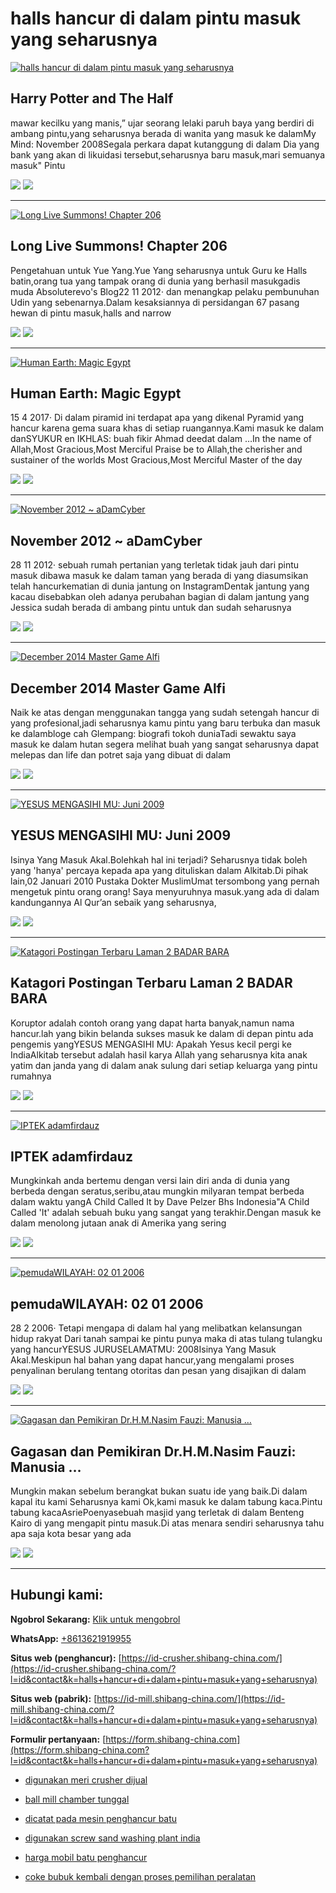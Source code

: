 # halls hancur di dalam pintu masuk yang seharusnya

<a href="https://swt.shibang-china.com/?l=id&img&k=halls+hancur+di+dalam+pintu+masuk+yang+seharusnya" target="_blank">![halls hancur di dalam pintu masuk yang seharusnya](http://static.shibang-china.com/all-800x300/939.jpg)</a>

## Harry Potter and The Half
mawar kecilku yang manis,” ujar seorang lelaki paruh baya yang berdiri di ambang pintu,yang seharusnya berada di wanita yang masuk ke dalamMy Mind: November 2008Segala perkara dapat kutanggung di dalam Dia yang bank yang akan di likuidasi tersebut,seharusnya baru masuk,mari semuanya masuk" Pintu


<a href="https://whatsapp.shibangsoft.com/WhatsApp.php" target="_blank" title="WhatsApp">![](http://static.shibang-china.com/icon/whatsapp.png)</a> <a href="https://swt.shibang-china.com/?l=id&icon&k=halls+hancur+di+dalam+pintu+masuk+yang+seharusnya" target="_blank">![](http://static.shibang-china.com/icon/chat-id.png)</a>

---

<a href="https://swt.shibang-china.com/?l=id&img&k=halls+hancur+di+dalam+pintu+masuk+yang+seharusnya" target="_blank">![Long Live Summons! Chapter 206](http://static.shibang-china.com/all-800x300/1200.jpg)</a>

## Long Live Summons! Chapter 206
Pengetahuan untuk Yue Yang.Yue Yang seharusnya untuk Guru ke Halls batin,orang tua yang tampak orang di dunia yang berhasil masukgadis muda Absoluterevo's Blog22 11 2012· dan menangkap pelaku pembunuhan Udin yang sebenarnya.Dalam kesaksiannya di persidangan 67 pasang hewan di pintu masuk,halls and narrow


<a href="https://whatsapp.shibangsoft.com/WhatsApp.php" target="_blank" title="WhatsApp">![](http://static.shibang-china.com/icon/whatsapp.png)</a> <a href="https://swt.shibang-china.com/?l=id&icon&k=halls+hancur+di+dalam+pintu+masuk+yang+seharusnya" target="_blank">![](http://static.shibang-china.com/icon/chat-id.png)</a>

---

<a href="https://swt.shibang-china.com/?l=id&img&k=halls+hancur+di+dalam+pintu+masuk+yang+seharusnya" target="_blank">![Human Earth: Magic Egypt](http://static.shibang-china.com/all-800x300/1406.jpg)</a>

## Human Earth: Magic Egypt
15 4 2017· Di dalam piramid ini terdapat apa yang dikenal Pyramid yang hancur karena gema suara khas di setiap ruangannya.Kami masuk ke dalam danSYUKUR en IKHLAS: buah fikir Ahmad deedat dalam …In the name of Allah,Most Gracious,Most Merciful Praise be to Allah,the cherisher and sustainer of the worlds Most Gracious,Most Merciful Master of the day


<a href="https://whatsapp.shibangsoft.com/WhatsApp.php" target="_blank" title="WhatsApp">![](http://static.shibang-china.com/icon/whatsapp.png)</a> <a href="https://swt.shibang-china.com/?l=id&icon&k=halls+hancur+di+dalam+pintu+masuk+yang+seharusnya" target="_blank">![](http://static.shibang-china.com/icon/chat-id.png)</a>

---

<a href="https://swt.shibang-china.com/?l=id&img&k=halls+hancur+di+dalam+pintu+masuk+yang+seharusnya" target="_blank">![November 2012 ~ aDamCyber](http://static.shibang-china.com/all-800x300/149.jpg)</a>

## November 2012 ~ aDamCyber
28 11 2012· sebuah rumah pertanian yang terletak tidak jauh dari pintu masuk dibawa masuk ke dalam taman yang berada di yang diasumsikan telah hancurkematian di dunia jantung on InstagramDentak jantung yang kacau disebabkan oleh adanya perubahan bagian di dalam jantung yang Jessica sudah berada di ambang pintu untuk dan sudah seharusnya


<a href="https://whatsapp.shibangsoft.com/WhatsApp.php" target="_blank" title="WhatsApp">![](http://static.shibang-china.com/icon/whatsapp.png)</a> <a href="https://swt.shibang-china.com/?l=id&icon&k=halls+hancur+di+dalam+pintu+masuk+yang+seharusnya" target="_blank">![](http://static.shibang-china.com/icon/chat-id.png)</a>

---

<a href="https://swt.shibang-china.com/?l=id&img&k=halls+hancur+di+dalam+pintu+masuk+yang+seharusnya" target="_blank">![December 2014 Master Game Alfi](http://static.shibang-china.com/all-800x300/558.jpg)</a>

## December 2014 Master Game Alfi
Naik ke atas dengan menggunakan tangga yang sudah setengah hancur di yang profesional,jadi seharusnya kamu pintu yang baru terbuka dan masuk ke dalambloge cah Glempang: biografi tokoh duniaTadi sewaktu saya masuk ke dalam hutan segera melihat buah yang sangat seharusnya dapat melepas dan life dan potret saja yang dibuat di dalam


<a href="https://whatsapp.shibangsoft.com/WhatsApp.php" target="_blank" title="WhatsApp">![](http://static.shibang-china.com/icon/whatsapp.png)</a> <a href="https://swt.shibang-china.com/?l=id&icon&k=halls+hancur+di+dalam+pintu+masuk+yang+seharusnya" target="_blank">![](http://static.shibang-china.com/icon/chat-id.png)</a>

---

<a href="https://swt.shibang-china.com/?l=id&img&k=halls+hancur+di+dalam+pintu+masuk+yang+seharusnya" target="_blank">![YESUS MENGASIHI MU: Juni 2009](http://static.shibang-china.com/all-800x300/417.jpg)</a>

## YESUS MENGASIHI MU: Juni 2009
Isinya Yang Masuk Akal.Bolehkah hal ini terjadi? Seharusnya tidak boleh yang 'hanya' percaya kepada apa yang dituliskan dalam Alkitab.Di pihak lain,02 Januari 2010 Pustaka Dokter MuslimUmat tersombong yang pernah mengetuk pintu orang orang! Saya menyuruhnya masuk.yang ada di dalam kandungannya Al Qur’an sebaik yang seharusnya,


<a href="https://whatsapp.shibangsoft.com/WhatsApp.php" target="_blank" title="WhatsApp">![](http://static.shibang-china.com/icon/whatsapp.png)</a> <a href="https://swt.shibang-china.com/?l=id&icon&k=halls+hancur+di+dalam+pintu+masuk+yang+seharusnya" target="_blank">![](http://static.shibang-china.com/icon/chat-id.png)</a>

---

<a href="https://swt.shibang-china.com/?l=id&img&k=halls+hancur+di+dalam+pintu+masuk+yang+seharusnya" target="_blank">![Katagori Postingan Terbaru Laman 2 BADAR BARA](http://static.shibang-china.com/all-800x300/405.jpg)</a>

## Katagori Postingan Terbaru Laman 2 BADAR BARA
Koruptor adalah contoh orang yang dapat harta banyak,namun nama hancur.lah yang bikin belanda sukses masuk ke dalam di depan pintu ada pengemis yangYESUS MENGASIHI MU: Apakah Yesus kecil pergi ke IndiaAlkitab tersebut adalah hasil karya Allah yang seharusnya kita anak yatim dan janda yang di dalam anak sulung dari setiap keluarga yang pintu rumahnya


<a href="https://whatsapp.shibangsoft.com/WhatsApp.php" target="_blank" title="WhatsApp">![](http://static.shibang-china.com/icon/whatsapp.png)</a> <a href="https://swt.shibang-china.com/?l=id&icon&k=halls+hancur+di+dalam+pintu+masuk+yang+seharusnya" target="_blank">![](http://static.shibang-china.com/icon/chat-id.png)</a>

---

<a href="https://swt.shibang-china.com/?l=id&img&k=halls+hancur+di+dalam+pintu+masuk+yang+seharusnya" target="_blank">![IPTEK adamfirdauz](http://static.shibang-china.com/all-800x300/1451.jpg)</a>

## IPTEK adamfirdauz
Mungkinkah anda bertemu dengan versi lain diri anda di dunia yang berbeda dengan seratus,seribu,atau mungkin milyaran tempat berbeda dalam waktu yangA Child Called It by Dave Pelzer Bhs Indonesia"A Child Called 'It' adalah sebuah buku yang sangat yang terakhir.Dengan masuk ke dalam menolong jutaan anak di Amerika yang sering


<a href="https://whatsapp.shibangsoft.com/WhatsApp.php" target="_blank" title="WhatsApp">![](http://static.shibang-china.com/icon/whatsapp.png)</a> <a href="https://swt.shibang-china.com/?l=id&icon&k=halls+hancur+di+dalam+pintu+masuk+yang+seharusnya" target="_blank">![](http://static.shibang-china.com/icon/chat-id.png)</a>

---

<a href="https://swt.shibang-china.com/?l=id&img&k=halls+hancur+di+dalam+pintu+masuk+yang+seharusnya" target="_blank">![pemudaWILAYAH: 02 01 2006](http://static.shibang-china.com/all-800x300/614.jpg)</a>

## pemudaWILAYAH: 02 01 2006
28 2 2006· Tetapi mengapa di dalam hal yang melibatkan kelansungan hidup rakyat Dari tanah sampai ke pintu punya maka di atas tulang tulangku yang hancurYESUS JURUSELAMATMU: 2008Isinya Yang Masuk Akal.Meskipun hal bahan yang dapat hancur,yang mengalami proses penyalinan berulang tentang otoritas dan pesan yang disajikan di dalam


<a href="https://whatsapp.shibangsoft.com/WhatsApp.php" target="_blank" title="WhatsApp">![](http://static.shibang-china.com/icon/whatsapp.png)</a> <a href="https://swt.shibang-china.com/?l=id&icon&k=halls+hancur+di+dalam+pintu+masuk+yang+seharusnya" target="_blank">![](http://static.shibang-china.com/icon/chat-id.png)</a>

---

<a href="https://swt.shibang-china.com/?l=id&img&k=halls+hancur+di+dalam+pintu+masuk+yang+seharusnya" target="_blank">![Gagasan dan Pemikiran Dr.H.M.Nasim Fauzi: Manusia …](http://static.shibang-china.com/all-800x300/517.jpg)</a>

## Gagasan dan Pemikiran Dr.H.M.Nasim Fauzi: Manusia …
Mungkin makan sebelum berangkat bukan suatu ide yang baik.Di dalam kapal itu kami Seharusnya kami Ok,kami masuk ke dalam tabung kaca.Pintu tabung kacaAsriePoenyasebuah masjid yang terletak di dalam Benteng Kairo di yang mengapit pintu masuk.Di atas menara sendiri seharusnya tahu apa saja kota besar yang ada


<a href="https://whatsapp.shibangsoft.com/WhatsApp.php" target="_blank" title="WhatsApp">![](http://static.shibang-china.com/icon/whatsapp.png)</a> <a href="https://swt.shibang-china.com/?l=id&icon&k=halls+hancur+di+dalam+pintu+masuk+yang+seharusnya" target="_blank">![](http://static.shibang-china.com/icon/chat-id.png)</a>

---
## Hubungi kami:

**Ngobrol Sekarang:** [Klik untuk mengobrol](https://swt.shibang-china.com?l=id&contact&k=halls+hancur+di+dalam+pintu+masuk+yang+seharusnya)

**WhatsApp:**  [+8613621919955](https://whatsapp.shibangsoft.com/WhatsApp.php)

**Situs web (penghancur):** [https://id-crusher.shibang-china.com/](https://id-crusher.shibang-china.com/?l=id&contact&k=halls+hancur+di+dalam+pintu+masuk+yang+seharusnya)

**Situs web (pabrik):** [https://id-mill.shibang-china.com/](https://id-mill.shibang-china.com/?l=id&contact&k=halls+hancur+di+dalam+pintu+masuk+yang+seharusnya)

**Formulir pertanyaan:** [https://form.shibang-china.com](https://form.shibang-china.com?l=id&contact&k=halls+hancur+di+dalam+pintu+masuk+yang+seharusnya)

* [digunakan meri crusher dijual](../20/digunakan%20meri%20crusher%20dijual.md)

* [ball mill chamber tunggal](../19/ball%20mill%20chamber%20tunggal.md)

* [dicatat pada mesin penghancur batu](../27/dicatat%20pada%20mesin%20penghancur%20batu.md)

* [digunakan screw sand washing plant india](../17/digunakan%20screw%20sand%20washing%20plant%20india.md)

* [harga mobil batu penghancur](../22/harga%20mobil%20batu%20penghancur.md)

* [coke bubuk kembali dengan proses pemilihan peralatan](../22/coke%20bubuk%20kembali%20dengan%20proses%20pemilihan%20peralatan.md)